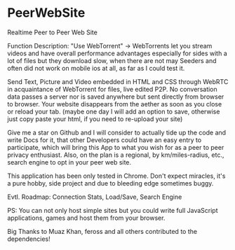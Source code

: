 # PeerWebSite
Realtime Peer to Peer Web Site

Function Description: "Use WebTorrent" -> WebTorrents let you stream videos and have overall performance advantages especially for sides with a lot of files but they download slow, when there are not may Seeders and often did not work on mobile ios at all, as far as I could test it.

Send Text, Picture and Video embedded in HTML and CSS through WebRTC in acquaintance of WebTorrent for files, live edited P2P. No conversation data passes a server nor is saved anywhere but sent directly from browser to browser. Your website disappears from the aether as soon as you close or reload your tab. (maybe one day I will add an option to save, otherwise just copy paste your html, if you need to re-upload your site)

Give me a star on Github and I will consider to actually tide up the code and write Docs for it, that other Developers could have an easy entry to participate, which will bring this App to what you wish for as a peer to peer privacy enthusiast. Also, on the plan is a regional, by km/miles-radius, etc., search engine to opt in your peer web site.

This application has been only tested in Chrome. Don't expect miracles, it's a pure hobby, side project and due to bleeding edge sometimes buggy.

Evtl. Roadmap: Connection Stats, Load/Save, Search Engine

PS: You can not only host simple sites but you could write full JavaScript applications, games and host them from your browser.

Big Thanks to Muaz Khan, feross and all others contributed to the dependencies!
